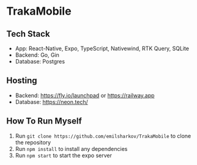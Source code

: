 # TrakaMobile

<!-- View: This is like a <div> in web development or a container in other UI frameworks. It's used to group and layout other components.

Text: This component is used to display text in your app. It's similar to the <span> element in HTML.

Image: The Image component is used to display images in your app.

ScrollView: This component provides a scrolling container that can contain multiple components and views. It's similar to a <div> with overflow in web development.

TouchableOpacity: This is a component used to provide touchable feedback to users. It's often used to create buttons or interactive elements.

TextInput: This component provides an input field for users to enter text.

FlatList: This component is used to render lists of data. It's more efficient than using ScrollView for large lists because it only renders the items that are currently visible on the screen.

StyleSheet: This isn't a component per se, but it's a very important part of React Native development. StyleSheet is used to define styles for your components using JavaScript objects. -->

<!-- View:
javascript
Copy code
import React from 'react';
import { View, Text } from 'react-native';

const App = () => {
  return (
    <View style={{ flex: 1, justifyContent: 'center', alignItems: 'center' }}>
      <Text>This is a View component!</Text>
    </View>
  );
};

export default App;
Text:
javascript
Copy code
import React from 'react';
import { View, Text } from 'react-native';

const App = () => {
  return (
    <View style={{ flex: 1, justifyContent: 'center', alignItems: 'center' }}>
      <Text>This is a Text component!</Text>
    </View>
  );
};

export default App;
Image:
javascript
Copy code
import React from 'react';
import { View, Image } from 'react-native';

const App = () => {
  return (
    <View style={{ flex: 1, justifyContent: 'center', alignItems: 'center' }}>
      <Image
        source={{ uri: 'https://via.placeholder.com/150' }}
        style={{ width: 150, height: 150 }}
      />
    </View>
  );
};

export default App;
ScrollView:
javascript
Copy code
import React from 'react';
import { ScrollView, View, Text } from 'react-native';

const App = () => {
  return (
    <ScrollView>
      <View style={{ flex: 1, justifyContent: 'center', alignItems: 'center', padding: 20 }}>
        <Text>Item 1</Text>
        <Text>Item 2</Text>
        <Text>Item 3</Text>
        <Text>Item 4</Text>
        <Text>Item 5</Text>
      </View>
    </ScrollView>
  );
};

export default App;
TouchableOpacity:
javascript
Copy code
import React from 'react';
import { TouchableOpacity, View, Text } from 'react-native';

const App = () => {
  return (
    <View style={{ flex: 1, justifyContent: 'center', alignItems: 'center' }}>
      <TouchableOpacity onPress={() => alert('Button pressed')}>
        <View style={{ backgroundColor: 'blue', padding: 10 }}>
          <Text style={{ color: 'white' }}>Press me</Text>
        </View>
      </TouchableOpacity>
    </View>
  );
};

export default App;
TextInput:
javascript
Copy code
import React, { useState } from 'react';
import { View, TextInput, Text } from 'react-native';

const App = () => {
  const [text, setText] = useState('');

  return (
    <View style={{ flex: 1, justifyContent: 'center', alignItems: 'center' }}>
      <TextInput
        style={{ height: 40, borderColor: 'gray', borderWidth: 1, padding: 10 }}
        placeholder="Type here..."
        onChangeText={setText}
        value={text}
      />
      <Text>You typed: {text}</Text>
    </View>
  );
};

export default App;
FlatList:
javascript
Copy code
import React from 'react';
import { FlatList, View, Text } from 'react-native';

const data = [
  { key: 'item1', name: 'Item 1' },
  { key: 'item2', name: 'Item 2' },
  { key: 'item3', name: 'Item 3' },
  { key: 'item4', name: 'Item 4' },
  { key: 'item5', name: 'Item 5' },
];

const App = () => {
  return (
    <FlatList
      data={data}
      renderItem={({ item }) => (
        <View style={{ padding: 10 }}>
          <Text>{item.name}</Text>
        </View>
      )}
    />
  );
};

export default App; -->

## Tech Stack
- App: React-Native, Expo, TypeScript, Nativewind, RTK Query, SQLite
- Backend: Go, Gin
- Database: Postgres

## Hosting
- Backend: https://fly.io/launchpad or https://railway.app
- Database: https://neon.tech/

## How To Run Myself
1. Run ```git clone https://github.com/emilsharkov/TrakaMobile``` to clone the repository
2. Run ```npm install``` to install any dependencies
3. Run ```npm start``` to start the expo server